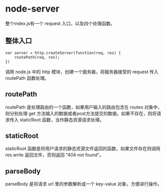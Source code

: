 # node-server
整个index.js有一个 request 入口，以及四个处理函数。

## 整体入口
```
var server = http.createServer(function(req, res) {
	routePath(req, res);
})

```
调用 node.js 中的 http 模块，创建一个服务器，将服务器接受的 request 传入 routePath 函数处理。

## routePath 
routePath 是处理路由的一个函数，如果用户输入的路由包含在 routes 对象中，则分别处理 get 方法输入的数据或者post方法提交的数据。如果不存在，则将请求传入 staticRoot 函数，当作静态资源请求处理。

## staticRoot
staticRoot 函数是将用户请求的静态资源文件返回的函数，如果文件存在则调用 res.write 返回文件，否则返回 “404 not found”。

## parseBody
parseBody 是将请求 url 里的参数解析成一个 key-value 对象，方便进行操作。